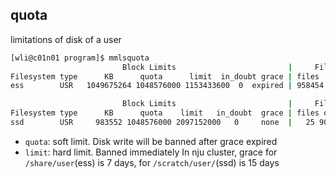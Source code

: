 ## quota
limitations of disk of a user
```bash
[wli@c01n01 program]$ mmlsquota
                         Block Limits                         |     File Limits
Filesystem type      KB      quota      limit  in_doubt grace | files   quota   limit in_doubt  grace 
ess        USR   1049675264 1048576000 1153433600  0  expired | 958454 9000000 10000000    0     none

                         Block Limits                         |     File Limits
Filesystem type      KB      quota    limit   in_doubt  grace | files quota  limit in_doubt  grace  
ssd        USR     983552 1048576000 2097152000   0     none  |   25 9000000 10000000   0    none

```
* `quota`: soft limit. Disk write will be banned after grace expired
* `limit`: hard limit. Banned immediately
In nju cluster, grace for `/share/user`(ess) is 7 days, for `/scratch/user/`(ssd) is 15 days
